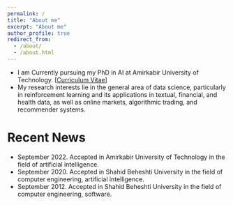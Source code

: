 ```yaml
---
permalink: /
title: "About me"
excerpt: "About me"
author_profile: true
redirect_from: 
  - /about/
  - /about.html
---
```



* I am Currently pursuing my PhD in AI at Amirkabir University of Technology. [[Curriculum Vitae](https://meysamfozi.github.io/cv/)]
* My research interests lie in the general area of data science, particularly in reinforcement learning and its applications in textual, financial, and health data, as well as online markets, algorithmic trading, and recommender systems.


# Recent News
* September 2022. Accepted in Amirkabir University of Technology in the field of artificial intelligence.
* September 2020. Accepted in Shahid Beheshti University in the field of computer engineering, artificial intelligence.
* September 2012. Accepted in Shahid Beheshti University in the field of computer engineering, software.
